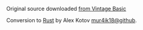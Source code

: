 Original source downloaded [from Vintage Basic](http://www.vintage-basic.net/games.html)

Conversion to [Rust](https://www.rust-lang.org/) by Alex Kotov [mur4ik18@github](https://github.com/mur4ik18).
